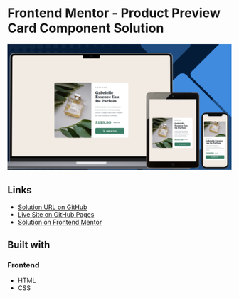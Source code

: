 # Frontend Mentor - Product Preview Card Component Solution

![Design preview for the Product preview card component challenge](./design/preview.png)

## Links

- [Solution URL on GitHub]()
- [Live Site on GitHub Pages]()
- [Solution on Frontend Mentor](https://www.frontendmentor.io/solutions/product-preview-card-html5-scss-flexbox-oJUKnH03kG) 

## Built with

### Frontend

- HTML
- CSS

